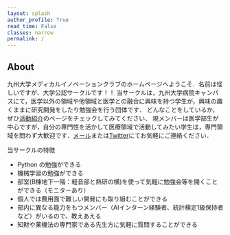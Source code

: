 ```yaml
---
layout: splash
author_profile: True
read_time: False
classes: narrow
permalink: /
---
```

<a name="about"></a>
## About

九州大学メディカルイノベーションクラブのホームページへようこそ．名前は怪しいですが、大学公認サークルです！！
当サークルは，九州大学病院キャンパスにて，医学以外の領域や他領域と医学との融合に興味を持つ学生が，興味の趣くままに研究開発をしたり勉強会を行う団体です．
どんなことをしているか，ぜひ[活動紹介]のページをチェックしてみてください．
現メンバーは医学部生が中心ですが，自分の専門性を活かして医療領域で活動してみたい学生は，専門領域を問わず大歓迎です．[メール](<mailto:miclub.ku@gmail.com>)または[Twitter]にてお気軽にご連絡ください．

[活動紹介]: https://qumiclub.github.io/activities
[Twitter]: https://twitter.com/qumiclub

当サークルの特徴

* Python の勉強ができる
* 機械学習の勉強ができる
* 部室(B棟地下一階：軽音部と熱研の横)を使って気軽に勉強会等を開くことができる（モニターあり）
* 個人では費用面で難しい開発にも取り組むことができる
* 部内に異なる能力をもつメンバー（AIインターン経験者、統計検定1級保持者など）がいるので、教えあえる
* 知財や薬機法の専門家である先生方に気軽に質問することができる
